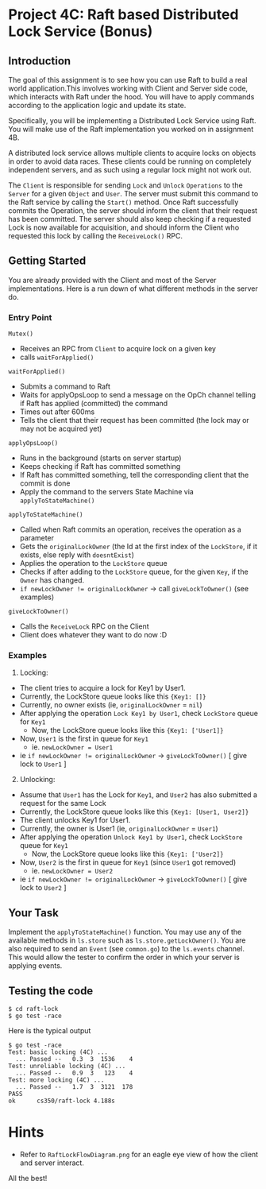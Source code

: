 # Project 4C: Raft based Distributed Lock Service (Bonus)


## Introduction
The goal of this assignment is to see how you can use Raft to build a real world application.This involves working with Client and Server side code, which interacts with Raft under the hood. You will have to apply commands according to the application logic and update its state. 


Specifically, you will be implementing a Distributed Lock Service using Raft. You will make use of the Raft implementation you worked on in assignment 4B.


A distributed lock service allows multiple clients to acquire locks on objects in order to avoid data races. These clients could be running on completely independent servers, and as such using a regular lock might not work out.


The `Client` is responsible for sending `Lock` and `Unlock` `Operations` to the `Server` for a given `Object` and `User`. The server must submit this command to the Raft service by calling the `Start()` method. Once Raft successfully commits the Operation, the server should inform the client that their request has been committed. The server should also keep checking if a requested Lock is now available for acquisition, and should inform the Client who requested this lock by calling the `ReceiveLock()` RPC.


## Getting Started


You are already provided with the Client and most of the Server implementations. Here is a run down of what different methods in the server do.


### Entry Point


`Mutex()`


- Receives an RPC from `Client` to acquire lock on a given key
- calls `waitForApplied()`


`waitForApplied()`


- Submits a command to Raft
- Waits for applyOpsLoop to send a message on the OpCh channel telling if Raft has applied (committed) the command
- Times out after 600ms
- Tells the client that their request has been committed (the lock may or may not be acquired yet)


`applyOpsLoop()`


- Runs in the background (starts on server startup)
- Keeps checking if Raft has committed something
- If Raft has committed something, tell the corresponding client that the commit is done
- Apply the command to the servers State Machine via `applyToStateMachine()`


`applyToStateMachine()`


- Called when Raft commits an operation, receives the operation as a parameter
- Gets the `originalLockOwner` (the Id at the first index of the `LockStore`, if it exists, else reply with `doesntExist`)
- Applies the operation to the `LockStore` queue
- Checks if after adding to the `LockStore` queue, for the given `Key`, if the `Owner` has changed.
-  `if newLockOwner != originalLockOwner` -> call `giveLockToOwner()` (see examples)


`giveLockToOwner()`


- Calls the `ReceiveLock` RPC on the Client
- Client does whatever they want to do now :D


### Examples
1. Locking:
  - The client tries to acquire a lock for Key1 by User1.
  - Currently, the LockStore queue looks like this `{Key1: []}`
  - Currently, no owner exists (ie, `originalLockOwner` = `nil`)
  - After applying the operation `Lock Key1 by User1`, check `LockStore` queue for `Key1`
    - Now, the LockStore queue looks like this `{Key1: ['User1]}`
  - Now, `User1` is the first in queue for `Key1`
    - ie. `newLockOwner = User1`
  - ie `if newLockOwner != originalLockOwner` -> `giveLockToOwner()` [ give lock to `User1` ]


2. Unlocking:
  - Assume that `User1` has the Lock for `Key1`, and `User2` has also submitted a request for the same Lock
  - Currently, the LockStore queue looks like this `{Key1: [User1, User2]}`
  - The client unlocks Key1 for User1.
  - Currently, the owner is User1 (ie, `originalLockOwner` = `User1`)
  - After applying the operation `Unlock Key1 by User1`, check `LockStore` queue for `Key1`
    - Now, the LockStore queue looks like this `{Key1: ['User2]}`
  - Now, `User2` is the first in queue for `Key1` (since `User1` got removed)
    - ie. `newLockOwner = User2`
  - ie `if newLockOwner != originalLockOwner` -> `giveLockToOwner()` [ give lock to `User2` ]



## Your Task
Implement the `applyToStateMachine()` function. You may use any of the available methods in `ls.store` such as `ls.store.getLockOwner()`. You are also required to send an `Event` (see `common.go`) to the `ls.events` channel. This would allow the tester to confirm the order in which your server is applying events.




## Testing the code
```
$ cd raft-lock
$ go test -race
```

Here is the typical output
```
$ go test -race
Test: basic locking (4C) ...
  ... Passed --   0.3  3  1536    4
Test: unreliable locking (4C) ...
  ... Passed --   0.9  3   123    4
Test: more locking (4C) ...
  ... Passed --   1.7  3  3121  178
PASS
ok  	cs350/raft-lock	4.188s
```


# Hints
- Refer to `RaftLockFlowDiagram.png` for an eagle eye view of how the client and server interact.


All the best!
